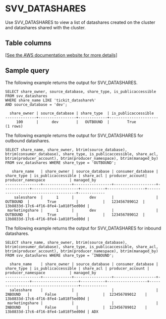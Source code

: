# SVV\_DATASHARES<a name="r_SVV_DATASHARES"></a>

Use SVV\_DATASHARES to view a list of datashares created on the cluster and datashares shared with the cluster\. 

## Table columns<a name="r_SVV_DATASHARES-table-columns"></a>

[\[See the AWS documentation website for more details\]](http://docs.aws.amazon.com/redshift/latest/dg/r_SVV_DATASHARES.html)

## Sample query<a name="r_SVV_DATASHARES-sample-query"></a>

The following example returns the output for SVV\_DATASHARES\.

```
SELECT share_owner, source_database, share_type, is_publicaccessible
FROM svv_datashares
WHERE share_name LIKE 'tickit_datashare%'
AND source_database = 'dev';
    
  share_owner | source_database | share_type  | is_publicaccessible  
--------------+-----------------+-------------+----------------------
     100      |      dev        |   OUTBOUND  |        True
(1 rows)
```

The following example returns the output for SVV\_DATASHARES for outbound datashares\.

```
SELECT share_name, share_owner, btrim(source_database), btrim(consumer_database), share_type, is_publicaccessible, share_acl, btrim(producer_account), btrim(producer_namespace), btrim(managed_by) FROM svv_datashares WHERE share_type = 'OUTBOUND';
                
   share_name   | share_owner | source_database | consumer_database | share_type | is_publicaccessible | share_acl | producer_account|         producer_namespace           | managed_by 
----------------+-------------+-----------------+-------------------+------------+---------------------+-----------+-----------------+--------------------------------------+------------
    salesshare  |      1      |       dev       |                   |  OUTBOUND  |        True         |           |   123456789012  | 13b8833d-17c6-4f16-8fe4-1a018f5ed00d |    
 marketingshare |      1      |       dev       |                   |  OUTBOUND  |        True         |           |   123456789012  | 13b8833d-17c6-4f16-8fe4-1a018f5ed00d |
```

The following example returns the output for SVV\_DATASHARES for inbound datashares\.

```
SELECT share_name, share_owner, btrim(source_database), btrim(consumer_database), share_type, is_publicaccessible, share_acl, btrim(producer_account), btrim(producer_namespace), btrim(managed_by) FROM svv_datashares WHERE share_type = 'INBOUND';
                
  share_name    | share_owner | source_database | consumer_database | share_type | is_publicaccessible | share_acl | producer_account |         producer_namespace           | managed_by 
----------------+-------------+-----------------+-------------------+------------+---------------------+-----------+------------------+--------------------------------------+------------
  salesshare    |             |                 |                   |  INBOUND   |       False         |           |  123456789012    | 13b8833d-17c6-4f16-8fe4-1a018f5ed00d | 
 marketingshare |             |                 |                   |  INBOUND   |       False         |           |  123456789012    | 13b8833d-17c6-4f16-8fe4-1a018f5ed00d | ADX
```